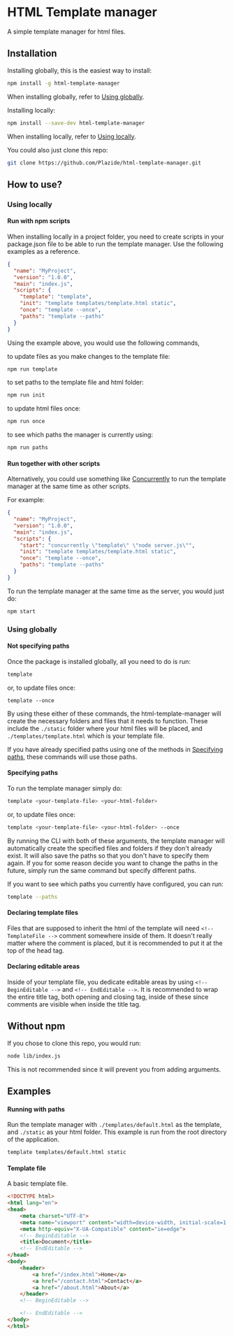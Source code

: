 # HTML Template manager

A simple template manager for html files.

## Installation

Installing globally, this is the easiest way to install:
```sh
npm install -g html-template-manager
```
When installing globally, refer to [Using globally](#using-globally).

Installing locally:
```sh
npm install --save-dev html-template-manager
```
When installing locally, refer to [Using locally](#using-locally).

You could also just clone this repo:
```sh
git clone https://github.com/Plazide/html-template-manager.git
```

## How to use?

### Using locally

#### Run with npm scripts
When installing locally in a project folder, you need to create scripts in your package.json file to be able to run the template manager. Use the following examples as a reference.

```json
{
  "name": "MyProject",
  "version": "1.0.0",
  "main": "index.js",
  "scripts": {
	"template": "template",
	"init": "template templates/template.html static",
	"once": "template --once",
	"paths": "template --paths"
  }
}

```

Using the example above, you would use the following commands,

to update files as you make changes to the template file:
```sh
npm run template
```

to set paths to the template file and html folder:
```sh
npm run init
```

to update html files once:
```sh
npm run once
```

to see which paths the manager is currently using:
```sh
npm run paths
```

#### Run together with other scripts
Alternatively, you could use something like [Concurrently](https://www.npmjs.com/package/concurrently) to run the template manager at the same time as other scripts.

For example:
```json
{
  "name": "MyProject",
  "version": "1.0.0",
  "main": "index.js",
  "scripts": {
	"start": "concurrently \"template\" \"node server.js\"",
	"init": "template templates/template.html static",
	"once": "template --once",
	"paths": "template --paths"
  }
}
```

To run the template manager at the same time as the server, you would just do:
```sh
npm start
```

### Using globally

#### Not specifying paths
Once the package is installed globally, all you need to do is run:
```sh
template
```
or, to update files once:
```
template --once
```

By using these either of these commands, the html-template-manager will create the necessary folders and files that it needs to function. These include the `./static` folder where your html files will be placed, and `./templates/template.html` which is your template file.

If you have already specified paths using one of the methods in [Specifying paths](#specifying-paths), these commands will use those paths.

#### Specifying paths
To run the template manager simply do:
```sh
template <your-template-file> <your-html-folder>
```
or, to update files once:
```sh
template <your-template-file> <your-html-folder> --once
```

By running the CLI with both of these arguments, the template manager will automatically create the specified files and folders if they don't already exist. It will also save the paths so that you don't have to specify them again. If you for some reason decide you want to change the paths in the future, simply run the same command but specify different paths.

If you want to see which paths you currently have configured, you can run:
```sh
template --paths
```

#### Declaring template files
Files that are supposed to inherit the html of the template will need `<!-- TemplateFile -->` comment somewhere inside of them. It doesn't really matter where the comment is placed, but it is recommended to put it at the top of the head tag.

#### Declaring editable areas
Inside of your template file, you dedicate editable areas by using `<!-- BeginEditable -->` and `<!-- EndEditable -->`. It is recommended to wrap the entire title tag, both opening and closing tag, inside of these since comments are visible when inside the title tag.

## Without npm
If you chose to clone this repo, you would run:
```sh
node lib/index.js
```
This is not recommended since it will prevent you from adding arguments.

## Examples

#### Running with paths
Run the template manager with `./templates/default.html` as the template, and `./static` as your html folder. This example is run from the root directory of the application.
```sh
template templates/default.html static
```

#### Template file
A basic template file.
```html
<!DOCTYPE html>
<html lang="en">
<head>
	<meta charset="UTF-8">
	<meta name="viewport" content="width=device-width, initial-scale=1.0">
	<meta http-equiv="X-UA-Compatible" content="ie=edge">
	<!-- BeginEditable -->
	<title>Document</title>
	<!-- EndEditable -->
</head>
<body>
	<header>
		<a href="/index.html">Home</a>
		<a href="/contact.html">Contact</a>
		<a href="/about.html">About</a>
	</header>
	<!-- BeginEditable -->

	<!-- EndEditable -->
</body>
</html>
```